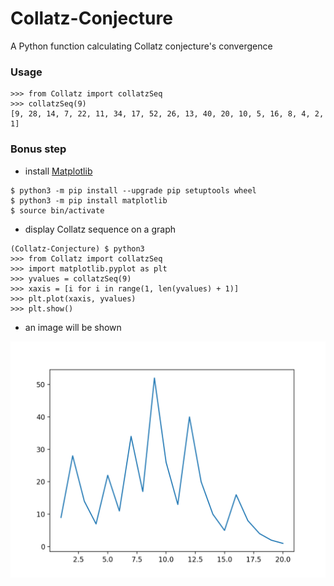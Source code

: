 # Collatz-Conjecture
A Python function calculating Collatz conjecture's convergence

### Usage
```
>>> from Collatz import collatzSeq
>>> collatzSeq(9)
[9, 28, 14, 7, 22, 11, 34, 17, 52, 26, 13, 40, 20, 10, 5, 16, 8, 4, 2, 1]
```

### Bonus step
- install [Matplotlib](https://matplotlib.org)
```
$ python3 -m pip install --upgrade pip setuptools wheel
$ python3 -m pip install matplotlib
$ source bin/activate
```

- display Collatz sequence on a graph
```
(Collatz-Conjecture) $ python3
>>> from Collatz import collatzSeq
>>> import matplotlib.pyplot as plt
>>> yvalues = collatzSeq(9)
>>> xaxis = [i for i in range(1, len(yvalues) + 1)]
>>> plt.plot(xaxis, yvalues)
>>> plt.show()
```

- an image will be shown
<img src="collatz9.png">

